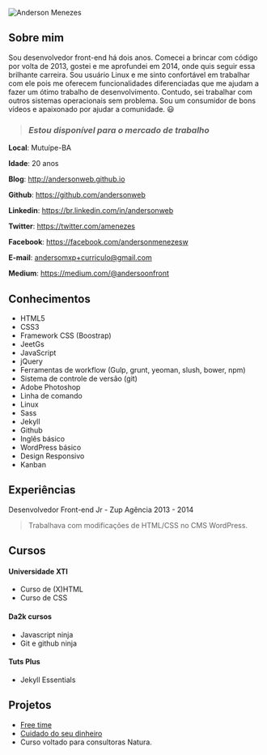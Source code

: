 ![Anderson Menezes](https://cloud.githubusercontent.com/assets/3930770/12254317/dcee4944-b8c5-11e5-8394-b32b05f8e230.png)

## Sobre mim
Sou desenvolvedor front-end há dois anos. Comecei a brincar com código por volta de 2013, gostei e me aprofundei em 2014, onde quis seguir essa brilhante carreira. Sou usuário Linux e me sinto confortável em trabalhar com ele pois me oferecem funcionalidades diferenciadas que me ajudam a fazer um ótimo trabalho de desenvolvimento. Contudo, sei trabalhar com outros sistemas operacionais sem problema. Sou um consumidor de bons vídeos e apaixonado por ajudar a comunidade. :smiley:

> ### *Estou disponível para o mercado de trabalho*

**Local**: Mutuípe-BA

**Idade**: 20 anos

**Blog**: http://andersonweb.github.io

**Github**: https://github.com/andersonweb

**Linkedin**: https://br.linkedin.com/in/andersonweb

**Twitter**: https://twitter.com/amenezes

**Facebook**: https://facebook.com/andersonmenezesw

**E-mail**: andersomxp+curriculo@gmail.com

**Medium**: https://medium.com/@andersoonfront

## Conhecimentos
- HTML5
- CSS3
- Framework CSS (Boostrap)
- JeetGs
- JavaScript
- jQuery
- Ferramentas de workflow (Gulp, grunt, yeoman, slush, bower, npm)
- Sistema de controle de versão (git)
- Adobe Photoshop
- Linha de comando
- Linux
- Sass
- Jekyll
- Github
- Inglês básico
- WordPress básico
- Design Responsivo
- Kanban

## Experiências
Desenvolvedor Front-end Jr - Zup Agência 2013 - 2014
 > Trabalhava com modificações de HTML/CSS no CMS WordPress.

## Cursos
#### Universidade XTI
 - Curso de (X)HTML
 - Curso de CSS

#### Da2k cursos
 - Javascript ninja
 - Git e github ninja

#### Tuts Plus
 - Jekyll Essentials 

## Projetos
- [Free time](https://free-time.github.io)
- [Cuidado do seu dinheiro](#)
 - Curso voltado para consultoras Natura.  
